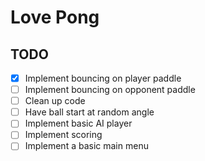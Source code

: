 # Love Pong

## TODO

- [x] Implement bouncing on player paddle
- [ ] Implement bouncing on opponent paddle
- [ ] Clean up code
- [ ] Have ball start at random angle
- [ ] Implement basic AI player
- [ ] Implement scoring
- [ ] Implement a basic main menu